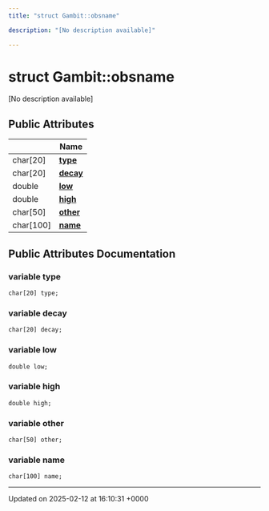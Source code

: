 ```yaml
---
title: "struct Gambit::obsname"

description: "[No description available]"

---
```


# struct Gambit::obsname



[No description available]

## Public Attributes

|                | Name           |
| -------------- | -------------- |
| char[20] | **[type](/documentation/code/classes/structgambit_1_1obsname/#variable-type)**  |
| char[20] | **[decay](/documentation/code/classes/structgambit_1_1obsname/#variable-decay)**  |
| double | **[low](/documentation/code/classes/structgambit_1_1obsname/#variable-low)**  |
| double | **[high](/documentation/code/classes/structgambit_1_1obsname/#variable-high)**  |
| char[50] | **[other](/documentation/code/classes/structgambit_1_1obsname/#variable-other)**  |
| char[100] | **[name](/documentation/code/classes/structgambit_1_1obsname/#variable-name)**  |

## Public Attributes Documentation

### variable type

```
char[20] type;
```


### variable decay

```
char[20] decay;
```


### variable low

```
double low;
```


### variable high

```
double high;
```


### variable other

```
char[50] other;
```


### variable name

```
char[100] name;
```


-------------------------------

Updated on 2025-02-12 at 16:10:31 +0000